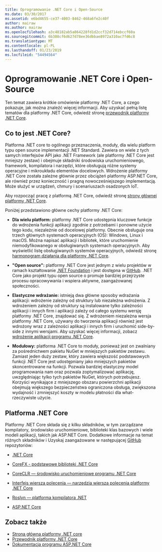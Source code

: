 ```yaml
---
title: Oprogramowanie .NET Core i Open-Source
ms.date: 03/30/2017
ms.assetid: e6bd4655-ce37-4003-8462-468a6fe2c40f
author: mairaw
ms.author: mairaw
ms.openlocfilehash: a3c48182ab5a864228fd1d2ccf32d714ebccf60a
ms.sourcegitcommit: 6b308cf6d627d78ee36dbbae8972a310ac7fd6c8
ms.translationtype: MT
ms.contentlocale: pl-PL
ms.lasthandoff: 01/23/2019
ms.locfileid: "54494564"
---
```

# <a name="net-core-and-open-source"></a>Oprogramowanie .NET Core i Open-Source
Ten temat zawiera krótkie omówienie platformy .NET Core, a czego pokazuje, jak można znaleźć więcej informacji. Aby uzyskać pełną listę tematów dla platformy .NET Core, odwiedź stronę [przewodnik platformy .NET Core](../../core/index.md).
  
<a name="BKMK_WhatisNETCore"></a>   
## <a name="what-is-net-core"></a>Co to jest .NET Core?  
 Platforma .NET core to ogólnego przeznaczenia, moduły, dla wielu platform typu open source implementacji .NET Standard. Zawiera on wiele z tych samych interfejsów API jako .NET Framework (ale platformy .NET Core jest mniejszy zestaw) i obejmuje składniki środowiska uruchomieniowego, framework, kompilatora i narzędzi, które obsługują różne systemy operacyjne i mikroukładu elementów docelowych. Wdrożenie platformy .NET Core została zależne głównie przez obciążeń platformy ASP.NET Core, ale również przez konieczność i pragną nowocześniejszego implementacją. Może służyć w urządzeń, chmury i scenariuszach osadzonych IoT.  
  
 Aby rozpocząć pracę z platformą .NET Core, odwiedź stronę [strony głównej platformy .NET Core](https://www.microsoft.com/net/core).  
  
 Poniżej przedstawiono główne cechy platformy .NET Core:  
  
-   **Dla wielu platform:** platformy .NET Core udostępnia kluczowe funkcje do wdrożenia funkcji aplikacji zgodnie z potrzebami i ponowne użycie tego kodu, niezależnie od docelowej platformy. Obecnie obsługuje ona trzech głównych systemach operacyjnych (OS): Windows, Linux i macOS. Można napisać aplikacji i bibliotek, które uruchomienie niemodyfikowanego w obsługiwanych systemach operacyjnych. Aby wyświetlić listę obsługiwanych systemów operacyjnych, odwiedź stronę [harmonogram działania dla platformy .NET Core](https://github.com/dotnet/core/blob/master/roadmap.md).
  
-   **"Open source":** platformy .NET Core jest jednym z wielu projektów w ramach kształtowanie [.NET Foundation](https://www.dotnetfoundation.org/) i jest dostępna w [GitHub](https://github.com/).  .NET Core jako projekt typu open source o promuje bardziej przejrzyste procesu opracowywania i wspiera aktywne, zaangażowanej społeczności.  
  
-   **Elastyczne wdrażanie:** istnieją dwa główne sposoby wdrażania aplikacji: wdrożenie zależny od struktury lub niezależna wdrożenia. Z wdrożeniem zależny od struktury są instalowane tylko zależności aplikacji i innych firm i aplikacji zależy od całego systemu wersję platformy .NET Core, znajdować się.  Z wdrożeniem niezależna wersja platformy .NET Core, używany do tworzenia aplikacji również jest wdrożony wraz z zależności aplikacji i innych firm i uruchomić side-by-side z innymi wersjami.    Aby uzyskać więcej informacji, zobacz [wdrożenie aplikacji programu .NET Core](../../core/deploying/index.md).

-   **Modułowy:** platforma .NET Core to moduły, ponieważ jest on zwalniany za pośrednictwem pakietu NuGet w mniejszych pakietów zestawu. Zamiast jeden duży zestaw, który zawiera większość podstawowych funkcji .NET Core jest udostępniany jako mniejszych pakietów skoncentrowane na funkcji. Pozwala bardziej elastyczny model programowania nam oraz pozwala zoptymalizować aplikację, uwzględniając tylko tych pakietów NuGet, których potrzebujesz. Korzyści wynikające z mniejszego obszaru powierzchni aplikacji obejmują większego bezpieczeństwa ograniczona obsługa, zwiększona wydajność i zmniejszyć koszty w modelu płatności dla what-rzeczywiste użycie.  
  
## <a name="the-net-core-platform"></a>Platforma .NET Core  
 Platformy .NET Core składa się z kilku składników, w tym zarządzane kompilatory, środowisko uruchomieniowe, biblioteki klas bazowych i wiele modeli aplikacji, takich jak ASP.NET Core. Dodatkowe informacje na temat różnych składników i Uzyskaj zaangażowane w następującej [GitHub](https://github.com/) repozytoriów:  
  
-   [.NET Core](https://github.com/dotnet/core)  
  
-   [CoreFX - podstawowe biblioteki .NET Core](https://github.com/dotnet/corefx)  
  
-   [CoreCLR — środowisko uruchomieniowe programu .NET Core](https://github.com/dotnet/coreclr)  
  
-   [Interfejs wiersza polecenia — narzędzia wiersza polecenia platformy .NET Core](https://github.com/dotnet/cli)  
  
-   [Roslyn — platforma kompilatora .NET](https://github.com/dotnet/roslyn)  
  
-   [ASP.NET Core](https://github.com/aspnet/home)  
  
## <a name="see-also"></a>Zobacz także
- [Strona główna platformy .NET core](https://www.microsoft.com/net/core)
- [Przewodnik platformy .NET Core](../../core/index.md)
- [Dokumentacja programu ASP.NET Core](/aspnet/core/)
